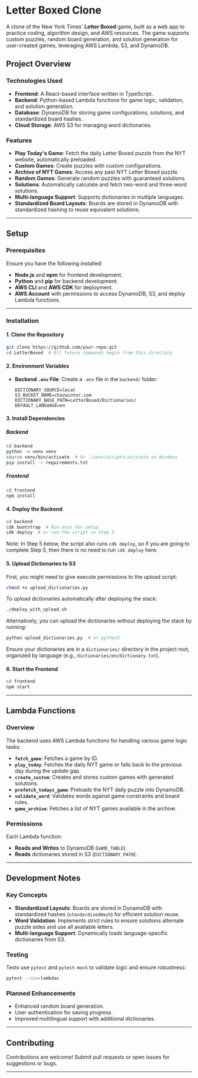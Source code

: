 # Letter Boxed Clone

A clone of the New York Times' **Letter Boxed** game, built as a web app to practice coding, algorithm design, and AWS resources. The game supports custom puzzles, random board generation, and solution generation for user-created games, leveraging AWS Lambda, S3, and DynamoDB.

## Project Overview

### Technologies Used
- **Frontend**: A React-based interface written in TypeScript.
- **Backend**: Python-based Lambda functions for game logic, validation, and solution generation.
- **Database**: DynamoDB for storing game configurations, solutions, and standardized board hashes.
- **Cloud Storage**: AWS S3 for managing word dictionaries.

### Features
- **Play Today's Game**: Fetch the daily Letter Boxed puzzle from the NYT website, automatically preloaded.
- **Custom Games**: Create puzzles with custom configurations.
- **Archive of NYT Games**: Access any past NYT Letter Boxed puzzle.
- **Random Games**: Generate random puzzles with guaranteed solutions.
- **Solutions**: Automatically calculate and fetch two-word and three-word solutions.
- **Multi-language Support**: Supports dictionaries in multiple languages.
- **Standardized Board Layouts**: Boards are stored in DynamoDB with standardized hashing to reuse equivalent solutions.

---

## Setup

### Prerequisites
Ensure you have the following installed:
- **Node.js** and **npm** for frontend development.
- **Python** and **pip** for backend development.
- **AWS CLI** and **AWS CDK** for deployment.
- **AWS Account** with permissions to access DynamoDB, S3, and deploy Lambda functions.

---

### Installation

#### 1. Clone the Repository
```bash
git clone https://github.com/your-repo.git
cd LetterBoxed  # All future commands begin from this directory
```

#### 2. Environment Variables
- **Backend `.env` File**:
  Create a `.env` file in the `backend/` folder:
  ```plaintext
  DICTIONARY_SOURCE=local
  S3_BUCKET_NAME=chazwinter.com
  DICTIONARY_BASE_PATH=LetterBoxed/Dictionaries/
  DEFAULT_LANGUAGE=en
  ```

#### 3. Install Dependencies

##### Backend
```bash
cd backend
python -m venv venv
source venv/bin/activate  # Or .\venv\Scripts\activate on Windows
pip install -r requirements.txt
```

##### Frontend
```bash
cd frontend
npm install
```


#### 4. Deploy the Backend
```bash
cd backend
cdk bootstrap  # Run once for setup
cdk deploy  # or run the script in Step 5
```
Note: In Step 5 below, the script also runs `cdk deploy`, so if you are going to complete Step 5, then there is no need to run `cdk deploy` here.

#### 5. Upload Dictionaries to S3
First, you might need to give execute permissions to the upload script:
```bash
chmod +x upload_dictionaries.py 
```

To upload dictionaries automatically after deploying the stack:
```bash
./deploy_with_upload.sh  
```

Alternatively, you can upload the dictionaries without deploying the stack by running:
```bash
python upload_dictionaries.py  # or python3
```

Ensure your dictionaries are in a `dictionaries/` directory in the project root, organized by language (e.g., `dictionaries/en/dictionary.txt`).

#### 6. Start the Frontend
```bash
cd frontend
npm start
```

---

## Lambda Functions

### Overview
The backend uses AWS Lambda functions for handling various game logic tasks:

- **`fetch_game`**: Fetches a game by ID.
- **`play_today`**: Fetches the daily NYT game or falls back to the previous day during the update gap.
- **`create_custom`**: Creates and stores custom games with generated solutions.
- **`prefetch_todays_game`**: Preloads the NYT daily puzzle into DynamoDB.
- **`validate_word`**: Validates words against game constraints and board rules.
- **`game_archive`**: Fetches a list of NYT games available in the archive.

### Permissions
Each Lambda function:
- **Reads and Writes** to DynamoDB (`GAME_TABLE`).
- **Reads** dictionaries stored in S3 (`DICTIONARY_PATH`).

---

## Development Notes

### Key Concepts
- **Standardized Layouts**: Boards are stored in DynamoDB with standardized hashes (`standardizedHash`) for efficient solution reuse.
- **Word Validation**: Implements strict rules to ensure solutions alternate puzzle sides and use all available letters.
- **Multi-language Support**: Dynamically loads language-specific dictionaries from S3.

### Testing
Tests use `pytest` and `pytest-mock` to validate logic and ensure robustness:
```bash
pytest --cov=lambdas
```

### Planned Enhancements
- Enhanced random board generation.
- User authentication for saving progress.
- Improved multilingual support with additional dictionaries.

---

## Contributing

Contributions are welcome! Submit pull requests or open issues for suggestions or bugs.

---

